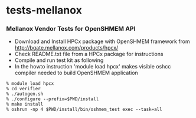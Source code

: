 tests-mellanox
==============

### Mellanox Vendor Tests for OpenSHMEM API

* Download and Install HPCx package with OpenSHMEM framework from http://bgate.mellanox.com/products/hpcx/
* Check README.txt file from a HPCx package for instructions
* Compile and run test kit as following
* In the howto instruction 'module load hpcx' makes visible oshcc compiler needed to build OpenSHMEM application

``` shell
% module load hpcx
% cd verifier
% ./autogen.sh
% ./configure --prefix=$PWD/install
% make install
% oshrun -np 4 $PWD/install/bin/oshmem_test exec --task=all
```
